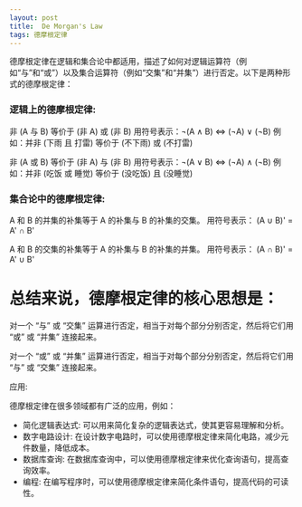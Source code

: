 ```yaml
---
layout: post
title:  De Morgan's Law
tags: 德摩根定律
---  
```


德摩根定律在逻辑和集合论中都适用，描述了如何对逻辑运算符（例如“与”和“或”）以及集合运算符（例如“交集”和“并集”）进行否定。以下是两种形式的德摩根定律：

### 逻辑上的德摩根定律:

非 (A 与 B) 等价于 (非 A) 或 (非 B)
用符号表示：¬(A ∧ B) ⇔ (¬A) ∨ (¬B) 例如：并非 (下雨 且 打雷) 等价于 (不下雨) 或 (不打雷)

非 (A 或 B) 等价于 (非 A) 与 (非 B) 用符号表示：¬(A ∨ B) ⇔ (¬A) ∧ (¬B) 例如：并非 (吃饭 或 睡觉) 等价于 (没吃饭) 且 (没睡觉)

### 集合论中的德摩根定律:

A 和 B 的并集的补集等于 A 的补集与 B 的补集的交集。 用符号表示： (A ∪ B)' = A' ∩ B'

A 和 B 的交集的补集等于 A 的补集与 B 的补集的并集。 用符号表示： (A ∩ B)' = A' ∪ B'

# 总结来说，德摩根定律的核心思想是：

对一个 “与” 或 “交集” 运算进行否定，相当于对每个部分分别否定，然后将它们用 “或” 或 “并集” 连接起来。

对一个 “或” 或 “并集” 运算进行否定，相当于对每个部分分别否定，然后将它们用 “与” 或 “交集” 连接起来。

应用:

德摩根定律在很多领域都有广泛的应用，例如：
- 简化逻辑表达式: 可以用来简化复杂的逻辑表达式，使其更容易理解和分析。
- 数字电路设计: 在设计数字电路时，可以使用德摩根定律来简化电路，减少元件数量，降低成本。
- 数据库查询: 在数据库查询中，可以使用德摩根定律来优化查询语句，提高查询效率。
- 编程: 在编写程序时，可以使用德摩根定律来简化条件语句，提高代码的可读性。